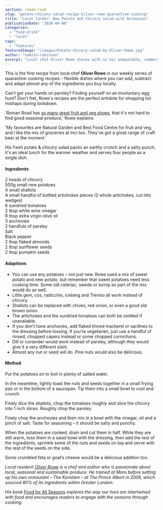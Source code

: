 ```yaml
---
section: roman-road
slug: "potato-chicory-salad-recipe-oliver-rowe-quarantine-cooking"
title: "Local larder: New Potato and Chicory Salad with Anchovies"
publicationDate: "2020-04-08"
categories: 
  - "food-drink"
  - "local"
tags: 
  - "features"
featuredImage: "/images/Potato-chicory-salad-by-Oliver-Rowe.jpg"
author: "tamsin-robinson"
excerpt: "Local chef Oliver Rowe shares with us his adapatable, summery new potato &amp; chicory salad recipe as part of our weekly Quarantine Cooking series."
---
```


This is the first recipe from local chef **Oliver Rowe** in our weekly series of quarantine cooking recipes – flexible dishes where you can add, subtract and adapt almost any of the ingredients you buy locally.

Can't get your hands on parsley? Finding yourself on an involuntary egg hunt? Don't fret, Rowe's recipes are the perfect antidote for shopping list mishaps during lockdown.

'Roman Road has [so many great fruit and veg shops](https://romanroadlondon.com/shops-open-for-business/), that it's not hard to find good seasonal produce,' Rowe explains.

'My favourites are Natural Garden and Best Food Centre for fruit and veg, and I like the mix of groceries at Inci too. They've got a great range of craft beer at the moment.'

His fresh potato & chicory salad packs an earthy crunch and a salty punch; it's an ideal lunch for the warmer weather and serves four people as a single dish.

#### Ingredients

2 heads of chicory  
500g small new potatoes  
4 small shallots  
A small handful of bottled artichokes pieces (2 whole artichokes, cut into wedges)  
6 sundried tomatoes  
2 tbsp white wine vinegar  
8 tbsp extra virgin olive oil  
3 anchovies  
2 handfuls of parsley  
Salt  
Black pepper  
2 tbsp flaked almonds  
2 tbsp sunflower seeds  
2 tbsp pumpkin seeds

#### Adaptions

- You can use any potatoes – not just new. Rowe used a mix of sweet potato and new potato, but remember that sweet potatoes need less cooking time. Some old celeriac, swede or turnip as part of the mix would do as well.
- Little gem, cos, radicchio, iceberg and Treviso all work instead of chicory.
- Shallots can be replaced with chives, red onion, or even a good old brown onion.
- The artichokes and the sundried tomatoes can both be omitted if unavailable.
- If you don’t have anchovies, add flaked tinned mackerel or sardines to the dressing before tossing. If you’re vegetarian, just use a handful of rinsed, chopped capers instead or some chopped cornichons.
- Dill or coriander would work instead of parsley, although they would give it a very different slant.
- Almost any nut or seed will do. Pine nuts would also be delicious.

#### Method

Put the potatoes on to boil in plenty of salted water.

In the meantime, lightly toast the nuts and seeds together in a small frying pan or in the bottom of a saucepan. Tip them into a small bowl to cool and crunch.

Finely dice the shallots, chop the tomatoes roughly and slice the chicory into 1 inch slices. Roughly chop the parsley.

Finely chop the anchovies and then mix in a bowl with the vinegar, oil and a pinch of salt. Taste for seasoning – it should be salty and punchy.

When the potatoes are cooked, drain and cut them in half. While they are still warm, toss them in a salad bowl with the dressing, then add the rest of the ingredients, sprinkle some of the nuts and seeds on top and serve with the rest of the seeds on the side.

Some crumbled feta or goat’s cheese would be a delicious addition too.

_Local resident_ _[Oliver Rowe](https://twitter.com/oliverrowe?lang=en) is a chef and author who is passionate about local, seasonal and sustainable produce_. _He trained at Moro before setting up his own restaurant – The Konstam – at The Prince Albert in 2006, which sourced 80% of its ingredients within Greater London._

_His book_ [Food for All Seasons](https://www.oliver-rowe.co.uk/book) _explores the way our lives are intertwined with food and encourages readers to engage with the seasons_ _through cooking._
